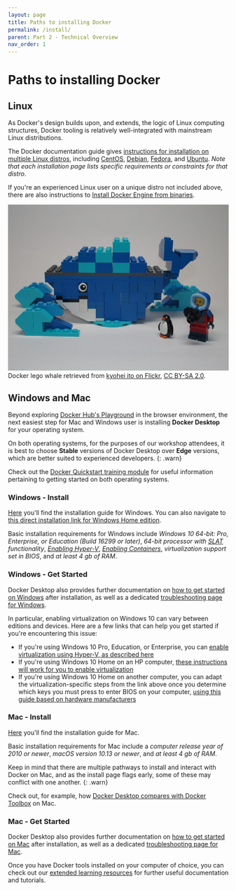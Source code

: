 ```yaml
---
layout: page
title: Paths to installing Docker
permalink: /install/
parent: Part 2 - Technical Overview
nav_order: 1
---
```


# Paths to installing Docker

## Linux 

As Docker's design builds upon, and extends, the logic of Linux computing structures, Docker tooling is relatively well-integrated with mainstream Linux distributions.

The Docker documentation guide gives [instructions for installation on multiple Linux distros](https://docs.docker.com/engine/install/#server), including [CentOS](https://docs.docker.com/engine/install/centos/), [Debian](https://docs.docker.com/engine/install/debian/), [Fedora](https://docs.docker.com/engine/install/fedora/), and [Ubuntu](https://docs.docker.com/engine/install/ubuntu/). *Note that each installation page lists specific requirements or constraints for that distro*.

If you're an experienced Linux user on a unique distro not included above, there are also instructions to [Install Docker Engine from binaries](https://docs.docker.com/engine/install/binaries/).

![Docker whale made with lego](figures/docker_lego.jpg)
Docker lego whale retrieved from [kyohei ito on Flickr](https://www.flickr.com/photos/134416355@N07/31518965950), [CC BY-SA 2.0](https://creativecommons.org/licenses/by-sa/2.0/).

## Windows and Mac

Beyond exploring [Docker Hub's Playground](https://labs.play-with-docker.com/) in the browser environment, the next easiest step for Mac and Windows user is installing **Docker Desktop** for your operating system. 

On both operating systems, for the purposes of our workshop attendees, it is best to choose **Stable** versions of Docker Desktop over **Edge** versions, which are better suited to experienced developers.
{: .warn}

Check out the [Docker Quickstart training module](https://docs.docker.com/get-started/) for useful information pertaining to getting started on both operating systems.

### Windows - Install

[Here](https://docs.docker.com/docker-for-windows/install/) you'll find the installation guide for Windows. You can also navigate to [this direct installation link for Windows Home edition](https://docs.docker.com/docker-for-windows/install-windows-home/). 

Basic installation requirements for Windows include *Windows 10 64-bit: Pro, Enterprise, or Education (Build 16299 or later)*, *64-bit processor with [SLAT](https://en.wikipedia.org/wiki/Second_Level_Address_Translation/) functionality*, *[Enabling Hyper-V](https://docs.microsoft.com/en-us/virtualization/hyper-v-on-windows/quick-start/enable-hyper-v/)*, *[Enabling Containers](https://docs.microsoft.com/en-us/virtualization/windowscontainers/quick-start/set-up-environment?tabs=Windows-10-Client/)*, *virtualization support set in BIOS*, and *at least 4 gb of RAM*.

### Windows - Get Started

Docker Desktop also provides further documentation on [how to get started on Windows](https://docs.docker.com/docker-for-windows/) after installation, as well as a dedicated [troubleshooting page for Windows](https://docs.docker.com/docker-for-windows/troubleshoot/).

In particular, enabling virtualization on Windows 10 can vary between editions and devices. Here are a few links that can help you get started if you're encountering this issue:

* If you're using Windows 10 Pro, Education, or Enterprise, you can [enable virtualization using Hyper-V, as described here](https://docs.microsoft.com/en-gb/archive/blogs/canitpro/step-by-step-enabling-hyper-v-for-use-on-windows-10)
* If you're using Windows 10 Home on an HP computer, [these instructions will work for you to enable virtualization](https://thewebspark.com/2019/04/02/how-to-enable-virtualization-in-bios-of-windows-10-home-hp-systems-solved/)
* If you're using Windows 10 Home on another computer, you can adapt the virtualization-specific steps from the link above once you determine which keys you must press to enter BIOS on your computer, [using this guide based on hardware manufacturers](https://www.tomshardware.com/reviews/bios-keys-to-access-your-firmware,5732.html)

### Mac - Install

[Here](https://docs.docker.com/docker-for-mac/install/) you'll find the installation guide for Mac. 

Basic installation requirements for Mac include a *computer release year of 2010 or newer*, *macOS version 10.13 or newer*, and *at least 4 gb of RAM*.

Keep in mind that there are multiple pathways to install and interact with Docker on Mac, and as the install page flags early, some of these may conflict with one another. 
{: .warn}

Check out, for example, how [Docker Desktop compares with Docker Toolbox](https://docs.docker.com/docker-for-mac/docker-toolbox/) on Mac.

### Mac - Get Started

Docker Desktop also provides further documentation on [how to get started on Mac](https://docs.docker.com/docker-for-mac/) after installation, as well as a dedicated [troubleshooting page for Mac](https://docs.docker.com/docker-for-mac/troubleshoot/).

Once you have Docker tools installed on your computer of choice, you can check out our [extended learning resources](resources.md) for further useful documentation and tutorials.
